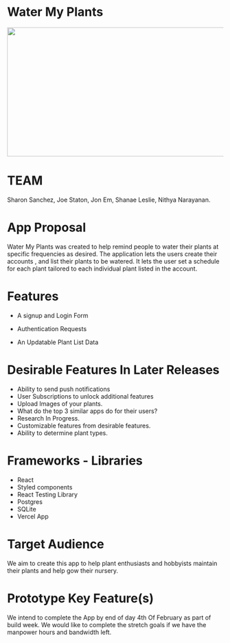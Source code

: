 # Water My Plants
<img src="https://images.unsplash.com/photo-1470058869958-2a77ade41c02?ixlib=rb-1.2.1&ixid=MnwxMjA3fDB8MHxwaG90by1wYWdlfHx8fGVufDB8fHx8&auto=format&fit=crop&w=2670&q=80" width="1000" height="300">

 # TEAM

Sharon Sanchez, Joe Staton, Jon Em, Shanae Leslie, Nithya Narayanan.

# App Proposal

Water My Plants was created to help remind people to water their plants at specific frequencies as desired. The application lets the users create their accounts , and list their plants to be watered. It lets the user set a schedule for each plant tailored to each individual plant listed in the account. 

# Features
* A signup and Login Form

* Authentication Requests

* An Updatable Plant List Data 

# Desirable Features In Later Releases

* Ability to send push notifications
* User Subscriptions to unlock additional features
* Upload Images of your plants. 
* What do the top 3 similar apps do for their users?
* Research In Progress. 
* Customizable features from desirable features.
* Ability to determine plant types.

# Frameworks - Libraries
 * React
 * Styled components
 * React Testing Library
 * Postgres 
 * SQLite
 * Vercel App 

# Target Audience
We aim to create this app to help plant enthusiasts and hobbyists maintain their plants 	and help gow their nursery.

# Prototype Key Feature(s)
We intend to complete the App by end of day 4th Of February as part of build week. We would like to complete the stretch goals if we have the manpower hours and bandwidth left. 
